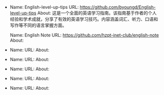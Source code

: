 - Name: English-level-up-tips
  URL: https://github.com/byoungd/English-level-up-tips
  About: 这是一个全面的英语学习指南。该指南基于作者的个人经验和学术成就，分享了有效的英语学习技巧。内容涵盖词汇、听力、口语和写作等不同的语言掌握方面。
  
  Name: English Note
  URL: https://github.com/hzpt-inet-club/english-note
  About:
- Name:
  URL:
  About:
- Name:
  URL:
  About:
- Name:
  URL:
  About:
- Name:
  URL:
  About:
- Name:
  URL:
  About: